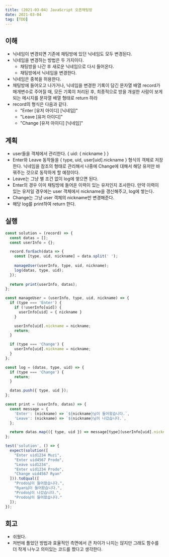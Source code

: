 ```yaml
---
title: (2021-03-04) JavaScript 오픈채팅방
date: 2021-03-04
tag: [TDD]
---
```


## 이해

- 닉네임이 변경되면 기존에 채팅방에 있던 닉네임도 모두 변경된다.
- 닉네임을 변경하는 방법은 두 가지이다.
  - 채팅방을 나간 후 새로운 닉네임으로 다시 들어온다.
  - 채팅방에서 닉네임을 변경한다.
- 닉네임은 중복을 허용한다.
- 채팅방에 들어오고 나가거나, 닉네임을 변경한 기록이 담긴 문자열 배열 record가 매개변수로 주어질 때, 모든 기록이 처리된 후, 최종적으로 방을 개설한 사람이 보게 되는 메시지를 문자열 배열 형태로 return 하라
- record의 형식은 다음과 같다.
  - "Enter [유저 아이디] [닉네임]"
  - "Leave [유저 아이디]"
  - "Change [유저 아이디] [닉네임]"

## 계획

- user들을 객체에서 관리한다. { uid: { nickname } }
- Enter와 Leave 동작들을 { type, uid, user[uid].nickname } 형식의 객체로 저장한다. 닉네임을 참조의 형태로 관리해서 나중에 Change에 대해서 해당 유저만 바꿔주는 것으로 동작하게 할 예정이다.
- Leave는 그냥 별 조건 없이 log에 쌓으면 된다.
- Enter의 경우 이미 채팅방에 들어온 이력이 있는 유저인지 조사한다. 만약 이력이 있는 유저일 경우에는 user 객체에서 nickname을 갱신해주고, log에 쌓는다.
- Change는 그냥 user 객체의 nickname만 변경해준다.
- 해당 log를 print하여 return 한다.

## 실행

```js
const solution = (record) => {
  const datas = [];
  const userInfo = {};

  record.forEach(data => {
    const [type, uid, nickname] = data.split(' ');
  
    manageUser(userInfo, type, uid, nickname);
    log(datas, type, uid);
  });
  
  return print(userInfo, datas);
};

const manageUser = (userInfo, type, uid, nickname) => {
  if (type === 'Enter') {
    if (!userInfo[uid]) {
      userInfo[uid] = { nickname }
    }

    userInfo[uid].nickname = nickname;
    return;
  }

  if (type === 'Change') {
    userInfo[uid].nickname = nickname;
  }
};

const log = (datas, type, uid) => {
  if (type === 'Change') {
    return;
  }

  datas.push({ type, uid });
};

const print = (userInfo, datas) => {
  const message = {
    'Enter': (nickname) => `${nickname}님이 들어왔습니다.`,
    'Leave': (nickname) => `${nickname}님이 나갔습니다.`,
  };

  return datas.map(({ type, uid }) => message[type](userInfo[uid].nickname));
};

test('solution', () => {
  expect(solution([
    "Enter uid1234 Muzi",
    "Enter uid4567 Prodo",
    "Leave uid1234",
    "Enter uid1234 Prodo",
    "Change uid4567 Ryan"
  ])).toEqual([
    "Prodo님이 들어왔습니다.",
    "Ryan님이 들어왔습니다.",
    "Prodo님이 나갔습니다.",
    "Prodo님이 들어왔습니다."
  ]);
});
```

## 회고

- 쉬웠다.
- 저번에 풀었던 방법과 효율적인 측면에서 큰 차이가 나지는 않지만 그래도 함수를 더 작게 나누고 의미있는 코드를 짰다고 생각한다.
